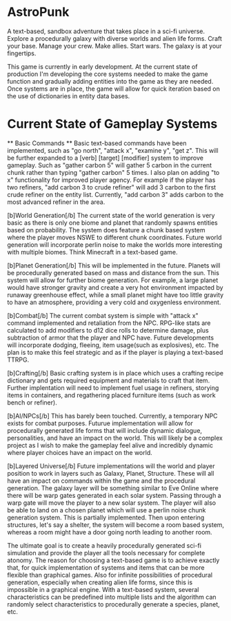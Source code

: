 # AstroPunk

A text-based, sandbox adventure that takes place in a sci-fi universe. Explore a procedurally galaxy with diverse worlds and alien life forms. Craft your base. Manage your crew. Make allies. Start wars. The galaxy is at your fingertips.

This game is currently in early development. At the current state of production I'm developing the core systems needed to make the game function and gradually adding entities into the game as they are needed. Once systems are in place, the game will allow for quick iteration based on the use of dictionaries in entity data bases.

# Current State of Gameplay Systems

** Basic Commands **
Basic text-based commands have been implemented, such as "go north", "attack x", "examine y", "get z". This will be further expanded to a [verb] [target] [modifier] system to improve gameplay. Such as "gather carbon 5" will gather 5 carbon in the current chunk rather than typing "gather carbon" 5 times. I also plan on adding "to x" functionality for improved player agency. For example if the player has two refiners, "add carbon 3 to crude refiner" will add 3 carbon to the first crude refiner on the entity list. Currently, "add carbon 3" adds carbon to the most advanced refiner in the area.

[b]World Generation[/b]
The current state of the world generation is very basic as there is only one biome and planet that randomly spawns entities based on probability. The system does feature a chunk based system where the player moves NSWE to different chunk coordinates. Future world generation will incorporate perlin noise to make the worlds more interesting with multiple biomes. Think Minecraft in a text-based game.

[b]Planet Generation[/b]
This will be implemented in the future. Planets will be procedurally generated based on mass and distance from the sun. This system will allow for further biome generation. For example, a large planet would have stronger gravity and create a very hot environment impacted by runaway greenhouse effect, while a small planet might have too little gravity to have an atmosphere, providing a very cold and oxygenless environment.

[b]Combat[/b]
The current combat system is simple with "attack x" command implemented and retaliation from the NPC. RPG-like stats are calculated to add modifiers to d12 dice rolls to determine damage, plus subtraction of armor that the player and NPC have. Future developments will incorporate dodging, fleeing, item usage(such as explosives), etc. The plan is to make this feel strategic and as if the player is playing a text-based TTRPG.

[b]Crafting[/b]
Basic crafting system is in place which uses a crafting recipe dictionary and gets required equipment and materials to craft that item. Further implentation will need to implement fuel usage in refiners, storying items in containers, and regathering placed furniture items (such as work bench or refiner).

[b]AI/NPCs[/b]
This has barely been touched. Currently, a temporary NPC exists for combat purposes. Futurue implementation will allow for procedurally generated life forms that will include dynamic dialogue, personalities, and have an impact on the world. This will likely be a complex project as I wish to make the gameplay feel alive and incredibly dynamic where player choices have an impact on the world.

[b]Layered Universe[/b]
Future implementations will the world and player position to work in layers such as Galaxy, Planet, Structure. These will all have an impact on commands within the game and the procedural generation. The galaxy layer will be something similar to Eve Online where there will be warp gates generated in each solar system. Passing through a warp gate will move the player to a new solar system. The player will also be able to land on a chosen planet which will use a perlin noise chunk generation system. This is partially implemented. Then upon entering structures, let's say a shelter, the system will become a room based system, whereas a room might have a door going north leading to another room.

The ultimate goal is to create a heavily procedurally generated sci-fi simulation and provide the player all the tools necessary for complete atonomy. The reason for choosing a text-based game is to achieve exactly that, for quick implementation of systems and items that can be more flexible than graphical games. Also for infinite possibilities of procedural generation, especially when creating alien life forms, since this is impossible in a graphical engine. With a text-based system, several characteristics can be predefined into multiple lists and the algorithm can randomly select characteristics to procedurally generate a species, planet, etc.
